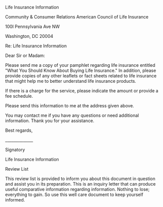 Life Insurance Information

Community & Consumer Relations American Council of Life Insurance

100I Pennsylvania Ave NW

Washington, DC 20004

Re: Life Insurance Information

Dear Sir or Madam:

Please send me a copy of your pamphlet regarding life insurance entitled
\"What You Should Know About Buying Life Insurance.\" In addition,
please provide copies of any other leaflets or fact sheets related to
life insurance that might help me to better understand life insurance
products.

If there is a charge for the service, please indicate the amount or
provide a fee schedule.

Please send this information to me at the address given above.

You may contact me if you have any questions or need additional
information. Thank you for your assistance.

Best regards,

\_\_\_\_\_\_\_\_\_\_\_\_\_\_

Signatory

Life Insurance Information

Review List

This review list is provided to inform you about this document in
question and assist you in its preparation. This is an inquiry letter
that can produce useful comparative information regarding information.
Nothing to lose; everything to gain. So use this well care document to
keep yourself informed.
